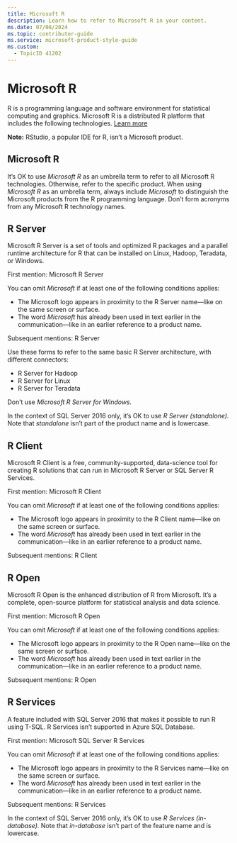 ```yaml
---
title: Microsoft R
description: Learn how to refer to Microsoft R in your content.
ms.date: 07/08/2024
ms.topic: contributor-guide
ms.service: microsoft-product-style-guide
ms.custom:
  - TopicID 41202
---
```



# Microsoft R

R is a programming language and software environment for statistical computing and graphics. Microsoft R is a distributed R platform that includes the following technologies. [Learn more](https://msdn.microsoft.com/microsoft-r/)

**Note:** RStudio, a popular IDE for R, isn’t a Microsoft product.

## Microsoft R

It’s OK to use *Microsoft R* as an umbrella term to refer to all Microsoft R technologies. Otherwise, refer to the specific product. When using *Microsoft R* as an umbrella term, always include *Microsoft* to distinguish the Microsoft products from the R programming language. Don’t form acronyms from any Microsoft R technology names.

## R Server

Microsoft R Server is a set of tools and optimized R packages and a parallel runtime architecture for R that can be installed on Linux, Hadoop, Teradata, or Windows.

First mention: Microsoft R Server

You can omit *Microsoft* if at least one of the following conditions applies:

- The Microsoft logo appears in proximity to the R Server name—like on the same screen or surface.
- The word *Microsoft* has already been used in text earlier in the communication—like in an earlier reference to a product name.

Subsequent mentions: R Server

Use these forms to refer to the same basic R Server architecture, with different connectors:

- R Server for Hadoop
- R Server for Linux
- R Server for Teradata

Don’t use *Microsoft R Server for Windows.*

In the context of SQL Server 2016 only, it’s OK to use *R Server (standalone).* Note that *standalone* isn’t part of the product name and is lowercase.

## R Client

Microsoft R Client is a free, community-supported, data-science tool for creating R solutions that can run in Microsoft R Server or SQL Server R Services.

First mention: Microsoft R Client

You can omit *Microsoft* if at least one of the following conditions applies:

- The Microsoft logo appears in proximity to the R Client name—like on the same screen or surface.
- The word *Microsoft* has already been used in text earlier in the communication—like in an earlier reference to a product name.

Subsequent mentions: R Client

## R Open

Microsoft R Open is the enhanced distribution of R from Microsoft. It’s a complete, open-source platform for statistical analysis and data science.

First mention: Microsoft R Open

You can omit *Microsoft* if at least one of the following conditions applies:

- The Microsoft logo appears in proximity to the R Open name—like on the same screen or surface.
- The word *Microsoft* has already been used in text earlier in the communication—like in an earlier reference to a product name.

Subsequent mentions: R Open

## R Services

A feature included with SQL Server 2016 that makes it possible to run R using T-SQL. R Services isn’t supported in Azure SQL Database.

First mention: Microsoft SQL Server R Services

You can omit *Microsoft* if at least one of the following conditions applies:

- The Microsoft logo appears in proximity to the R Services name—like on the same screen or surface.
- The word *Microsoft* has already been used in text earlier in the communication—like in an earlier reference to a product name.

Subsequent mentions: R Services

In the context of SQL Server 2016 only, it’s OK to use *R Services (in-database).* Note that *in-database* isn’t part of the feature name and is lowercase.

